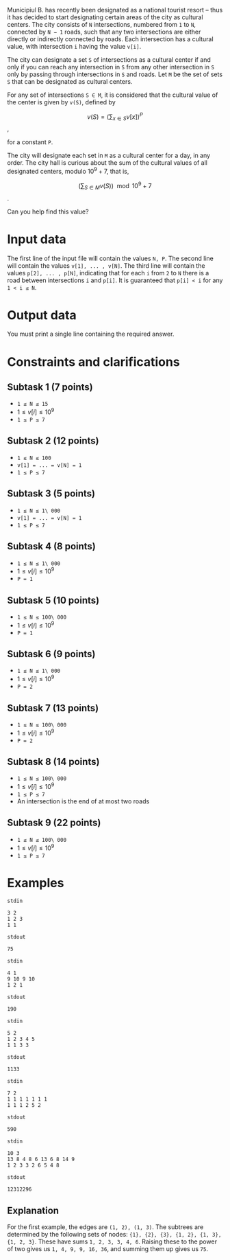Municipiul B. has recently been designated as a national tourist resort – thus it has decided to start designating certain areas of the city as cultural centers. The city consists of `N` intersections, numbered from `1` to `N`, connected by `N − 1` roads, such that any two intersections are either directly or indirectly connected by roads. Each intersection has a cultural value, with intersection `i` having the value `v[i]`.

The city can designate a set `S` of intersections as a cultural center if and only if you can reach any intersection in `S` from any other intersection in `S` only by passing through intersections in `S` and roads. Let `M` be the set of sets `S` that can be designated as cultural centers.

For any set of intersections `S ∈ M`, it is considered that the cultural value of the center is given by `v(S)`, defined by

$$ \displaystyle v(S) = \left(\sum_{x ∈ S} v[x]\right)^P $$,

for a constant `P`.

The city will designate each set in `M` as a cultural center for a day, in any order. The city hall is curious about the sum of the cultural values of all designated centers, modulo $10^9 + 7$, that is,

$$ \displaystyle \left(\sum_{S ∈ M} v(S)\right) \mod 10^9 + 7 $$.

Can you help find this value?

# Input data
The first line of the input file will contain the values `N, P`. The second line will contain the values `v[1], ... , v[N]`. The third line will contain the values `p[2], ... , p[N]`, indicating that for each `i` from `2` to `N` there is a road between intersections `i` and `p[i]`. It is guaranteed that `p[i] < i` for any `1 < i ≤ N`.

# Output data
You must print a single line containing the required answer.

# Constraints and clarifications
## Subtask 1 (7 points)
* `1 ≤ N ≤ 15`
* $1 ≤ v[i] ≤ 10^9$
* `1 ≤ P ≤ 7`

## Subtask 2 (12 points)
* `1 ≤ N ≤ 100`
* `v[1] = ... = v[N] = 1`
* `1 ≤ P ≤ 7`

## Subtask 3 (5 points)
* `1 ≤ N ≤ 1\ 000`
* `v[1] = ... = v[N] = 1`
* `1 ≤ P ≤ 7`

## Subtask 4 (8 points)
* `1 ≤ N ≤ 1\ 000`
* $1 ≤ v[i] ≤ 10^9$
* `P = 1`

## Subtask 5 (10 points)
* `1 ≤ N ≤ 100\ 000`
* $1 ≤ v[i] ≤ 10^9$
* `P = 1`

## Subtask 6 (9 points)
* `1 ≤ N ≤ 1\ 000`
* $1 ≤ v[i] ≤ 10^9$
* `P = 2`

## Subtask 7 (13 points)
* `1 ≤ N ≤ 100\ 000`
* $1 ≤ v[i] ≤ 10^9$
* `P = 2`

## Subtask 8 (14 points)
* `1 ≤ N ≤ 100\ 000`
* $1 ≤ v[i] ≤ 10^9$
* `1 ≤ P ≤ 7`
* An intersection is the end of at most two roads

## Subtask 9 (22 points)
* `1 ≤ N ≤ 100\ 000`
* $1 ≤ v[i] ≤ 10^9$
* `1 ≤ P ≤ 7`

# Examples

`stdin`
```
3 2
1 2 3
1 1
```

`stdout`
```
75
```

`stdin`
```
4 1
9 10 9 10
1 2 1
```

`stdout`
```
190
```

`stdin`
```
5 2
1 2 3 4 5
1 1 3 3
```

`stdout`
```
1133
```

`stdin`
```
7 2
1 1 1 1 1 1 1
1 1 1 2 5 2
```

`stdout`
```
590
```

`stdin`
```
10 3
13 8 4 8 6 13 6 8 14 9
1 2 3 3 2 6 5 4 8
```

`stdout`
```
12312296
```

Explanation
---

For the first example, the edges are `(1, 2), (1, 3)`. The subtrees are determined by the following sets of nodes: `{1}, {2}, {3}, {1, 2}, {1, 3}, {1, 2, 3}`. These have sums `1, 2, 3, 3, 4, 6`. Raising these to the power of two gives us `1, 4, 9, 9, 16, 36`, and summing them up gives us `75`.